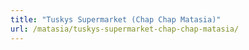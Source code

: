 ```yaml
---
title: "Tuskys Supermarket (Chap Chap Matasia)"
url: /matasia/tuskys-supermarket-chap-chap-matasia/
---
```

